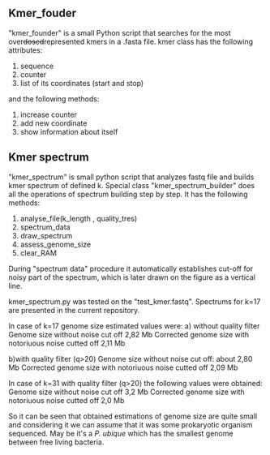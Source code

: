 ## Kmer_fouder

"kmer_founder" is a small Python script that searches for the most over~~dosed~~represented kmers in a .fasta file.
kmer class has the following attributes:
1. sequence
2. counter
3. list of its coordinates (start and stop)

and the following methods:
1. increase counter
2. add new coordinate
3. show information about itself

## Kmer spectrum

"kmer_spectrum" is small python script that analyzes fastq file and builds kmer spectrum of defined k.
Special class "kmer_spectrum_builder" does all the operations of spectrum building step by step. It has the following methods:
1. analyse_file(k_length , quality_tres)
2. spectrum_data
3. draw_spectrum
4. assess_genome_size
5. clear_RAM

During "spectrum data" procedure it automatically establishes cut-off for noisy part of the spectrum, which is later drawn on the figure as a vertical line.


kmer_spectrum.py was tested on the "test_kmer.fastq".
Spectrums for k=17 are presented in the current repository.

In case of k=17 genome size estimated values were:
a) without quality filter
Genome size without noise cut off 2,82 Mb
Corrected genome size with notoriuous noise cutted off 2,11 Mb

b)with quality filter (q>20)
Genome size without noise cut off: about 2,80 Mb
Corrected genome size with notoriuous noise cutted off 2,09 Mb

In case of k=31 with quality filter (q>20) the following values were obtained:
Genome size without noise cut off 3,2 Mb
Corrected genome size with notoriuous noise cutted off 2,0 Mb

So it can be seen that obtained estimations of genome size are quite small and considering it we can assume that it was some prokaryotic organism sequenced. May be it's a *P. ubique* which has the smallest genome between free living bacteria.








